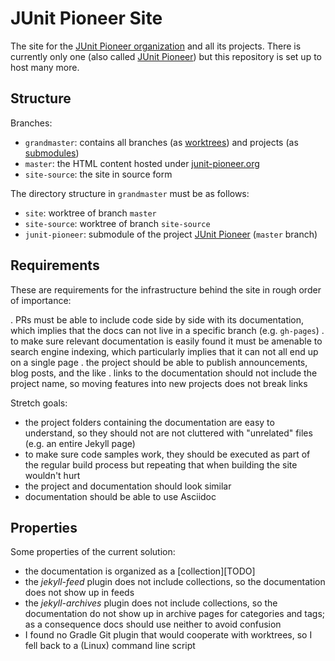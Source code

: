 # JUnit Pioneer Site

The site for the [JUnit Pioneer organization][pioneer-org] and all its projects.
There is currently only one (also called [JUnit Pioneer][pioneer]) but this repository is set up to host many more.


## Structure

Branches:

* `grandmaster`: contains all branches (as [worktrees](https://git-scm.com/docs/git-worktree)) and projects (as [submodules](https://git-scm.com/docs/git-submodule))
* `master`: the HTML content hosted under [junit-pioneer.org](http://junit-pioneer.org)
* `site-source`: the site in source form

The directory structure in `grandmaster` must be as follows:

* `site`: worktree of branch `master`
* `site-source`: worktree of branch `site-source`
* `junit-pioneer`: submodule of the project [JUnit Pioneer][pioneer] (`master` branch)


## Requirements

These are requirements for the infrastructure behind the site in rough order of importance:

. PRs must be able to include code side by side with its documentation, which implies that the docs can not live in a specific branch (e.g. `gh-pages`)
. to make sure relevant documentation is easily found it must be amenable to search engine indexing, which particularly implies that it can not all end up on a single page
. the project should be able to publish announcements, blog posts, and the like
. links to the documentation should not include the project name, so moving features into new projects does not break links

Stretch goals:

* the project folders containing the documentation are easy to understand, so they should not are not cluttered with "unrelated" files (e.g. an entire Jekyll page)
* to make sure code samples work, they should be executed as part of the regular build process but repeating that when building the site wouldn't hurt
* the project and documentation should look similar
* documentation should be able to use Asciidoc


[pioneer-org]: https://github.com/junit-pioneer
[pioneer]: https://github.com/junit-pioneer/junit-pioneer


## Properties

Some properties of the current solution:

* the documentation is organized as a [collection][TODO]
* the _jekyll-feed_ plugin does not include collections, so the documentation does not show up in feeds
* the _jekyll-archives_ plugin does not include collections, so the documentation do not show up in archive pages for categories and tags; as a consequence docs should use neither to avoid confusion
* I found no Gradle Git plugin that would cooperate with worktrees, so I fell back to a (Linux) command line script
